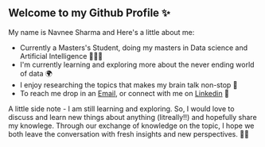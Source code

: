 ## Welcome to my Github Profile ✨
My name is Navnee Sharma and Here's a little about me:

- Currently a Masters's Student, doing my masters in Data science and Artificial Intelligence 👩🏼‍💻
- I'm currently learning and exploring more about the never ending world of data 🌍
- I enjoy researching the topics that makes my brain talk non-stop 🧠
- To reach me drop in an [Email](navnee.sharma@gmail.com), or connect with me on [Linkedin](https://www.linkedin.com/in/navneesharma/) 👥



A little side note - I am still learning and exploring. So, I would love to discuss and learn new things about anything (litreally!!) and hopefully share my knowlege. Through our exchange of knowledge on the topic, I hope we both leave the conversation with fresh insights and new perspectives. 💃🏻


